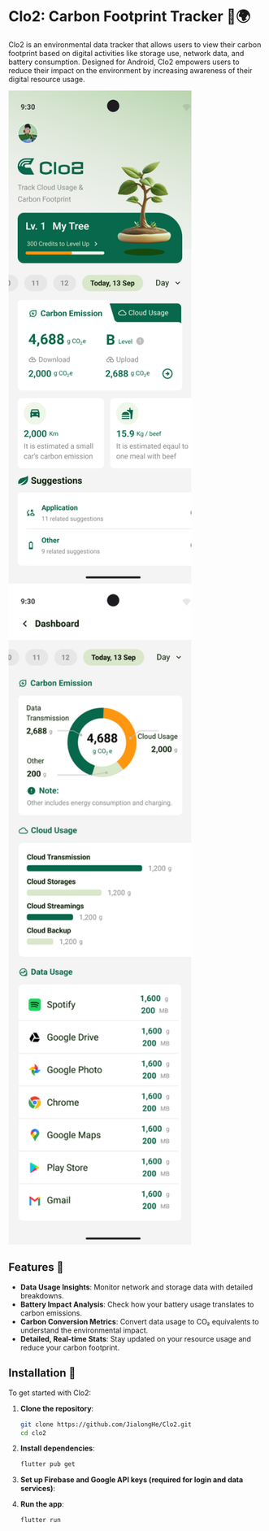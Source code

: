 # Clo2: Carbon Footprint Tracker 📱🌍

Clo2 is an environmental data tracker that allows users to view their carbon footprint based on digital activities like storage use, network data, and battery consumption. Designed for Android, Clo2 empowers users to reduce their impact on the environment by increasing awareness of their digital resource usage.

<img src="https://github.com/JialongHe/Clo2/blob/master/images/homepage.png" width="360" alt="Preview Home Page">
<img src="https://github.com/JialongHe/Clo2/raw/master/images/dash_carbon%20emission.png" width="360" alt="Carbon Emission Dashboard">

## Features 🎉

- **Data Usage Insights**: Monitor network and storage data with detailed breakdowns.
- **Battery Impact Analysis**: Check how your battery usage translates to carbon emissions.
- **Carbon Conversion Metrics**: Convert data usage to CO₂ equivalents to understand the environmental impact.
- **Detailed, Real-time Stats**: Stay updated on your resource usage and reduce your carbon footprint.

## Installation 📲

To get started with Clo2:

1. **Clone the repository**:
   ```bash
   git clone https://github.com/JialongHe/Clo2.git
   cd clo2

2. **Install dependencies**:
    ```bash
    flutter pub get

3. **Set up Firebase and Google API keys (required for login and data services)**:

4. **Run the app**:
    ```bash
    flutter run